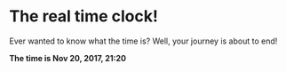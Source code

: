 # The real time clock!

Ever wanted to know what the time is? Well, your journey is about to end!

**The time is Nov 20, 2017, 21:20**